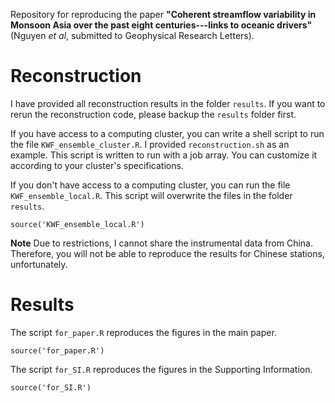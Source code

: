 Repository for reproducing the paper **"Coherent streamflow variability in Monsoon Asia over the past eight centuries---links to oceanic drivers"** (Nguyen *et al*, submitted to Geophysical Research Letters).

# Reconstruction

I have provided all reconstruction results in the folder `results`. If you want to rerun the reconstruction code, please backup the `results` folder first.

If you have access to a computing cluster, you can write a shell script to run the file `KWF_ensemble_cluster.R`. I provided `reconstruction.sh` as an example. This script is written to run with a job array. You can customize it according to your cluster's specifications.

If you don't have access to a computing cluster, you can run the file `KWF_ensemble_local.R`. This script will overwrite the files in the folder `results`.

```{r}
source('KWF_ensemble_local.R')
```

**Note** Due to restrictions, I cannot share the instrumental data from China. Therefore, you will not be able to reproduce the results for Chinese stations, unfortunately.

# Results

The script `for_paper.R` reproduces the figures in the main paper.

```{r}
source('for_paper.R')
```

The script `for_SI.R` reproduces the figures in the Supporting Information.

```{r}
source('for_SI.R')
```
